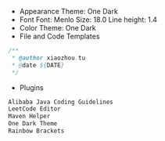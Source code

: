 * Appearance
    Theme: One Dark
* Font
    Font: Menlo
    Size: 18.0
    Line height: 1.4
* Color Theme: One Dark
* File and Code Templates

```java
/**
 * @author xiaozhou.tu
 * @date ${DATE}
 */
```

* Plugins

```md
Alibaba Java Coding Guidelines
LeetCode Editor
Maven Helper
One Dark Theme
Rainbow Brackets
```
